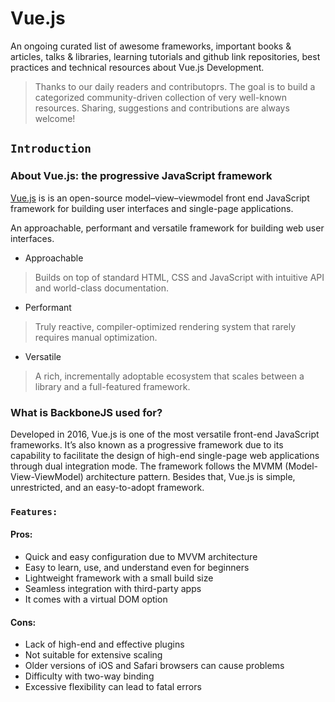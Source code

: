 # Vue.js

An ongoing curated list of awesome frameworks, important books & articles, talks & libraries, learning tutorials and github link repositories, best practices and technical resources about Vue.js Development. 
> Thanks to our daily readers and contributoprs. The goal is to build a categorized community-driven collection of very well-known resources. Sharing, suggestions and contributions are always welcome!



## `Introduction`

### About Vue.js: the progressive JavaScript framework
[Vue.js](https://en.wikipedia.org/wiki/Vue.js) is  is an open-source model–view–viewmodel front end JavaScript framework for building user interfaces and single-page applications.

An approachable, performant and versatile framework for building web user interfaces.
 - Approachable
> Builds on top of standard HTML, CSS and JavaScript with intuitive API and world-class documentation.

- Performant
> Truly reactive, compiler-optimized rendering system that rarely requires manual optimization.

- Versatile
> A rich, incrementally adoptable ecosystem that scales between a library and a full-featured framework.

### What is BackboneJS used for?
Developed in 2016, Vue.js is one of the most versatile front-end JavaScript frameworks. It’s also known as a progressive framework due to its capability to facilitate the design of high-end single-page web applications through dual integration mode. The framework follows the MVMM (Model-View-ViewModel) architecture pattern. Besides that, Vue.js is simple, unrestricted, and an easy-to-adopt framework.   

### `Features:`
#### Pros:

- Quick and easy configuration due to MVVM architecture
- Easy to learn, use, and understand even for beginners
- Lightweight framework with a small build size
- Seamless integration with third-party apps
- It comes with a virtual DOM option

#### Cons:

- Lack of high-end and effective plugins
- Not suitable for extensive scaling 
- Older versions of iOS and Safari browsers can cause problems
- Difficulty with two-way binding 
- Excessive flexibility can lead to fatal errors
